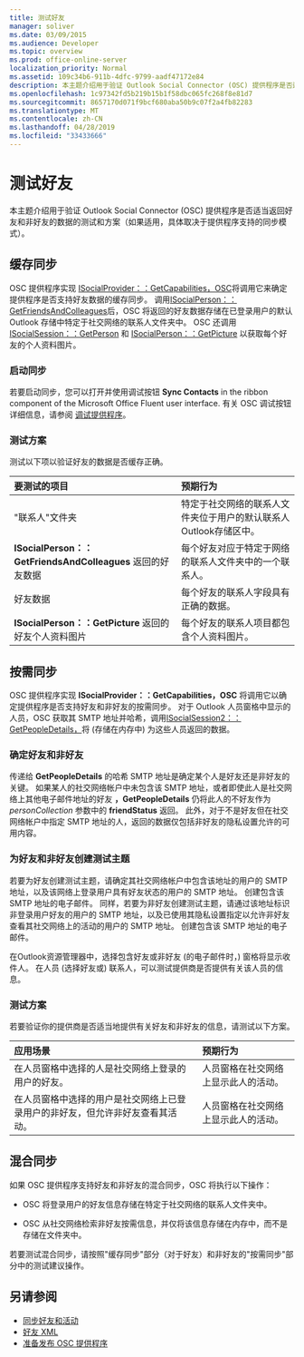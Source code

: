 ```yaml
---
title: 测试好友
manager: soliver
ms.date: 03/09/2015
ms.audience: Developer
ms.topic: overview
ms.prod: office-online-server
localization_priority: Normal
ms.assetid: 109c34b6-911b-4dfc-9799-aadf47172e84
description: 本主题介绍用于验证 Outlook Social Connector (OSC) 提供程序是否适当返回好友和非好友的数据的测试和方案（如果适用，具体取决于提供程序支持的同步模式）。
ms.openlocfilehash: 1c97342fd5b219b15b1f58dbc065fc268f8e81d7
ms.sourcegitcommit: 8657170d071f9bcf680aba50b9c07f2a4fb82283
ms.translationtype: MT
ms.contentlocale: zh-CN
ms.lasthandoff: 04/28/2019
ms.locfileid: "33433666"
---
```

# <a name="testing-friends"></a>测试好友

本主题介绍用于验证 Outlook Social Connector (OSC) 提供程序是否适当返回好友和非好友的数据的测试和方案（如果适用，具体取决于提供程序支持的同步模式）。

<a name="olosc_TestingFriends_CachedSync"> </a>

## <a name="cached-synchronization"></a>缓存同步

OSC 提供程序实现 [ISocialProvider：：GetCapabilities，OSC](isocialprovider-getcapabilities.md)将调用它来确定提供程序是否支持好友数据的缓存同步。 调用[ISocialPerson：：GetFriendsAndColleagues](isocialperson-getfriendsandcolleagues.md)后，OSC 将返回的好友数据存储在已登录用户的默认 Outlook 存储中特定于社交网络的联系人文件夹中。 OSC 还调用 [ISocialSession：：GetPerson](isocialsession-getperson.md) 和 [ISocialPerson：：GetPicture](isocialperson-getpicture.md) 以获取每个好友的个人资料图片。 
  
### <a name="initiate-synchronization"></a>启动同步

若要启动同步，您可以打开并使用调试按钮 **Sync Contacts** in the ribbon component of the Microsoft Office Fluent user interface. 有关 OSC 调试按钮详细信息，请参阅 [调试提供程序](debugging-a-provider.md)。 
  
### <a name="test-scenarios"></a>测试方案

测试以下项以验证好友的数据是否缓存正确。
  
|**要测试的项目**|**预期行为**|
|:-----|:-----|
|"联系人"文件夹  <br/> |特定于社交网络的联系人文件夹位于用户的默认联系人Outlook存储区中。  <br/> |
|**ISocialPerson：：GetFriendsAndColleagues** 返回的好友数据 <br/> |每个好友对应于特定于网络的联系人文件夹中的一个联系人。  <br/> |
|好友数据  <br/> |每个好友的联系人字段具有正确的数据。  <br/> |
|**ISocialPerson：：GetPicture** 返回的好友个人资料图片 <br/> |每个好友的联系人项目都包含个人资料图片。  <br/> |

<a name="olosc_TestingFriends_OnDemandSync"> </a>

## <a name="on-demand-synchronization"></a>按需同步

OSC 提供程序实现 **ISocialProvider：：GetCapabilities，OSC** 将调用它以确定提供程序是否支持好友和非好友的按需同步。 对于 Outlook 人员窗格中显示的人员，OSC 获取其 SMTP 地址并哈希，调用[ISocialSession2：：GetPeopleDetails，](isocialsession2-getpeopledetails.md)将 (存储在内存中) 为这些人员返回的数据。 
  
### <a name="determining-friends-and-non-friends"></a>确定好友和非好友

传递给 **GetPeopleDetails** 的哈希 SMTP 地址是确定某个人是好友还是非好友的关键。 如果某人的社交网络帐户中未包含该 SMTP 地址，或者即使此人是社交网络上其他电子邮件地址的好友 **，GetPeopleDetails** 仍将此人的不好友作为 _personCollection_ 参数中的 **friendStatus** 返回。  此外，对于不是好友但在社交网络帐户中指定 SMTP 地址的人，返回的数据仅包括非好友的隐私设置允许的可用内容。 
  
### <a name="creating-test-subjects-for-friends-and-non-friends"></a>为好友和非好友创建测试主题

若要为好友创建测试主题，请确定其社交网络帐户中包含该地址的用户的 SMTP 地址，以及该网络上登录用户具有好友状态的用户的 SMTP 地址。 创建包含该 SMTP 地址的电子邮件。 同样，若要为非好友创建测试主题，请通过该地址标识非登录用户好友的用户的 SMTP 地址，以及已使用其隐私设置指定以允许非好友查看其社交网络上的活动的用户的 SMTP 地址。 创建包含该 SMTP 地址的电子邮件。 
  
在Outlook资源管理器中，选择包含好友或非好友 (的电子邮件时，) 窗格将显示收件人。 在人员 (选择好友或) 联系人，可以测试提供商是否提供有关该人员的信息。
  
### <a name="test-scenarios"></a>测试方案

若要验证你的提供商是否适当地提供有关好友和非好友的信息，请测试以下方案。
  
|**应用场景**|**预期行为**|
|:-----|:-----|
|在人员窗格中选择的人是社交网络上登录的用户的好友。  <br/> |人员窗格在社交网络上显示此人的活动。  <br/> |
|在人员窗格中选择的用户是社交网络上已登录用户的非好友，但允许非好友查看其活动。  <br/> |人员窗格在社交网络上显示此人的活动。  <br/> |

<a name="olosc_TestingFriends_OnDemandSync"> </a>

## <a name="hybrid-synchronization"></a>混合同步

如果 OSC 提供程序支持好友和非好友的混合同步，OSC 将执行以下操作： 
  
- OSC 将登录用户的好友信息存储在特定于社交网络的联系人文件夹中。
    
- OSC 从社交网络检索非好友按需信息，并仅将该信息存储在内存中，而不是存储在文件夹中。
    
若要测试混合同步，请按照"缓存同步"部分（[](#olosc_TestingFriends_CachedSync)对于好友）和非好友的"按需同步"部分[](#olosc_TestingFriends_OnDemandSync)中的测试建议操作。 
  
## <a name="see-also"></a>另请参阅

- [同步好友和活动](synchronizing-friends-and-activities.md) 
- [好友 XML](xml-for-friends.md)
- [准备发布 OSC 提供程序](getting-ready-to-release-an-osc-provider.md)

